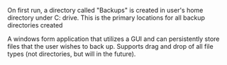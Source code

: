 On first run, a directory called "Backups" is created in user's home directory under C: drive. This is the primary locations for all backup directories created

A windows form application that utilizes a GUI and can persistently store files that the user wishes to back up. Supports drag and drop of all file types (not directories, but will in the future).
